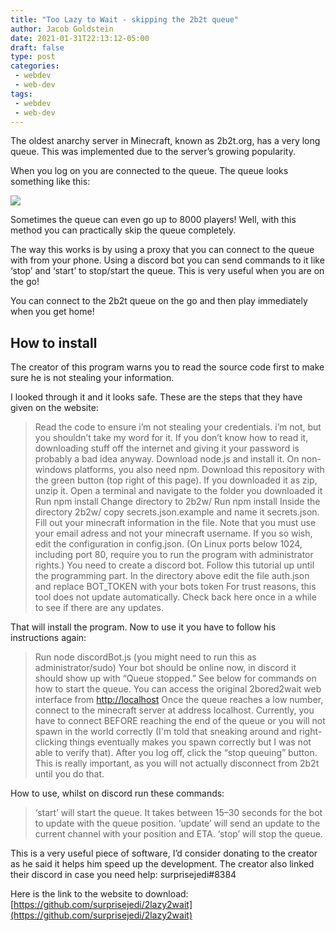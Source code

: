 ```yaml
---
title: "Too Lazy to Wait - skipping the 2b2t queue"
author: Jacob Goldstein
date: 2021-01-31T22:13:12-05:00
draft: false
type: post
categories:
 - webdev
 - web-dev
tags:
 - webdev
 - web-dev
---
```


The oldest anarchy server in Minecraft, known as 2b2t.org, has a very long queue. This was implemented due to the server’s growing popularity.

When you log on you are connected to the queue. The queue looks something like this:

![](https://cdn-images-1.medium.com/max/2000/0*FCcbiCr6qid3a3Q3.png)

Sometimes the queue can even go up to 8000 players! Well, with this method you can practically skip the queue completely.

The way this works is by using a proxy that you can connect to the queue with from your phone. Using a discord bot you can send commands to it like ‘stop’ and ‘start’ to stop/start the queue. This is very useful when you are on the go!

You can connect to the 2b2t queue on the go and then play immediately when you get home!

## How to install

The creator of this program warns you to read the source code first to make sure he is not stealing your information.

I looked through it and it looks safe. These are the steps that they have given on the website:
> Read the code to ensure i’m not stealing your credentials. i’m not, but you shouldn’t take my word for it. If you don’t know how to read it, downloading stuff off the internet and giving it your password is probably a bad idea anyway.
> Download node.js and install it. On non-windows platforms, you also need npm.
> Download this repository with the green button (top right of this page). If you downloaded it as zip, unzip it.
> Open a terminal and navigate to the folder you downloaded it
> Run npm install
> Change directory to 2b2w/
> Run npm install
> Inside the directory 2b2w/ copy secrets.json.example and name it secrets.json. Fill out your minecraft information in the file. Note that you must use your email adress and not your minecraft username.
> If you so wish, edit the configuration in config.json. (On Linux ports below 1024, including port 80, require you to run the program with administrator rights.)
> You need to create a discord bot. Follow this tutorial up until the programming part.
> In the directory above edit the file auth.json and replace BOT_TOKEN with your bots token
> For trust reasons, this tool does not update automatically. Check back here once in a while to see if there are any updates.

That will install the program. Now to use it you have to follow his instructions again:
> Run node discordBot.js (you might need to run this as administrator/sudo)
> Your bot should be online now, in discord it should show up with “Queue stopped.”
> See below for commands on how to start the queue.
> You can access the original 2bored2wait web interface from [http://localhost](http://localhost/)
> Once the queue reaches a low number, connect to the minecraft server at address localhost. Currently, you have to connect BEFORE reaching the end of the queue or you will not spawn in the world correctly (I'm told that sneaking around and right-clicking things eventually makes you spawn correctly but I was not able to verify that).
> After you log off, click the “stop queuing” button. This is really important, as you will not actually disconnect from 2b2t until you do that.

How to use, whilst on discord run these commands:
> ‘start’ will start the queue. It takes between 15–30 seconds for the bot to update with the queue position.
> ‘update’ will send an update to the current channel with your position and ETA.
> ‘stop’ will stop the queue.

This is a very useful piece of software, I’d consider donating to the creator as he said it helps him speed up the development. The creator also linked their discord in case you need help: surprisejedi#8384

Here is the link to the website to download: [https://github.com/surprisejedi/2lazy2wait](https://github.com/surprisejedi/2lazy2wait)
